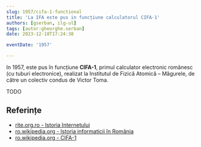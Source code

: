 ```yaml
---
slug: 1957/cifa-1-functional
title: 'La IFA este pus in funcțiune calculatorul CIFA-1'
authors: [gserban, ilg-ul]
tags: [autor:gheorghe.serban]
date: 2023-12-18T17:24:38

eventDate: '1957'

---
```


In 1957, este pus în funcțiune **CIFA-1**, primul calculator electronic românesc
(cu tuburi electronice), realizat la Institutul de Fizică Atomică – Măgurele,
de către un colectiv condus de Victor Toma.

<!-- truncate -->

TODO

## Referințe

- [rite.org.ro - Istoria Internetului](https://rite.org.ro/istoria-internetului/)
- [ro.wikipedia.org - Istoria informaticii în România](https://ro.wikipedia.org/wiki/Istoria_informaticii_în_România)
- [ro.wikipedia.org - CIFA-1](https://ro.wikipedia.org/wiki/CIFA)
